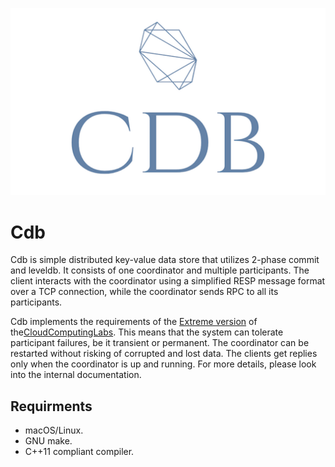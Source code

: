 <p align="center">
    <img src="./logo.png">
</p>

# Cdb

Cdb is simple distributed key-value data store that utilizes 2-phase commit and leveldb. It consists of one coordinator and multiple participants. The client interacts with the coordinator using a simplified RESP message format over a TCP connection, while the coordinator sends RPC to all its participants.

Cdb implements the requirements of the [Extreme version](https://github.com/1989chenguo/CloudComputingLabs/tree/master/Lab3#353-extreme-version) of the[CloudComputingLabs](https://github.com/1989chenguo/CloudComputingLabs/tree/master/Lab3). This means that the system can tolerate participant failures, be it transient or permanent. The coordinator can be restarted without risking of corrupted and lost data. The clients get replies only when the coordinator is up and running. For more details, please look into the internal documentation.

## Requirments

- macOS/Linux.
- GNU make.
- C++11 compliant compiler.
